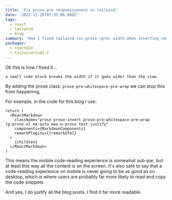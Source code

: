 ```yaml
---
title: 'Fix prose pre responsiveness in tailwind'
date: '2022-11-26T07:35:06.000Z'
tags:
  - react
  - tailwind
  - blog
summary: 'How I fixed tailwind css prose <pre> width when inserting code snippets'
packages:
  - react@18
  - tailwindcss@3.2
---
```


Ok this is how I fixed it...

```
a small code block breaks the width if it goes wider than the view
```

By adding the prose class: `prose-pre:whitespace-pre-wrap` we can stop this from happening,

For example, in the code for this blog I use:

```tsx
return (
  <ReactMarkdown
    className="prose prose-invert prose-pre:whitespace-pre-wrap lg:prose-xl mx-auto max-w-prose text-justify"
    components={MarkdownComponents}
    remarkPlugins={[remarkGfm]}
  >
    {children}
  </ReactMarkdown>
)
```

This means the mobile code-reading experience is somewhat sub-par, but at least this way all the content is on the screen. It's also safe to say that a code-reading experience on mobile is never going to be as good as on desktop, which is where users are probably far more likely to read and copy the code snippets.

And yes, I do justify all the blog posts. I find it far more readable.
